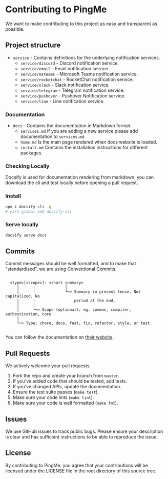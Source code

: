 # Contributing to PingMe

We want to make contributing to this project as easy and transparent as
possible.

## Project structure

- `service` - Contains definitions for the underlying notification services.
  - `service/discord` - Discord notification service.
  - `service/email` - Email notification service.
  - `service/msteams` - Microsoft Teams notification service.
  - `service/rocketchat` - RocketChat notification service.
  - `service/slack` - Slack notification service.
  - `service/telegram` - Telegram notification service.
  - `service/pushover` - Pushover Notification service.
  - `service/line` - Line notification service.
  
### Documentation

- `docs` - Contains the documentation in Markdown format.
  - `services.md` If you are adding a new service please add documentation to `services.md`.
  - `home.md` Is the main page rendered when docs website is loaded.
  - `install.md` Contains the installation instructions for different packages.

### Checking Locally

Docsify is used for documentation rendering from markdown, you can download the
cli and test locally before opening a pull request.

### Install

```bash
npm i docsify-cli -g
# yarn global add docsify-cli
```

### Serve locally

```bash
docsify serve docs
```

## Commits

Commit messages should be well formatted, and to make that "standardized", we
are using Conventional Commits.

```shell

  <type>[<scope>]: <short summary>
     │      │             │
     │      │             └─> Summary in present tense. Not capitalized. No
     |      |                 period at the end. 
     │      │
     │      └─> Scope (optional): eg. common, compiler, authentication, core
     │
     └─> Type: chore, docs, feat, fix, refactor, style, or test.
     
```

You can follow the documentation on
[their website](https://www.conventionalcommits.org).

## Pull Requests

We actively welcome your pull requests.

1. Fork the repo and create your branch from `master`.
2. If you've added code that should be tested, add tests.
3. If you've changed APIs, update the documentation.
4. Ensure the test suite passes (`make test`).
5. Make sure your code lints (`make lint`).
6. Make sure your code is well formatted (`make fmt`).

## Issues

We use GitHub issues to track public bugs. Please ensure your description is
clear and has sufficient instructions to be able to reproduce the issue.

## License

By contributing to PingMe, you agree that your contributions will be licensed
under the LICENSE file in the root directory of this source tree.
